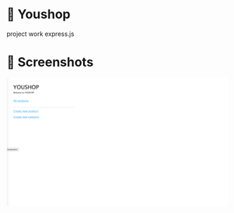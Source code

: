 # 🚀 Youshop

project work express.js

# 📸 Screenshots

![App Screenshot](https://github.com/bogdanblare/youshop/blob/main/Screenshot.png?raw=true)

